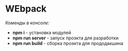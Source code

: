 # WEbpack
*Коменды в консоле:*
* **npm i** - установка модулей
* **npm run server** - запуск проэкта для разработки
* **npm run build** - сборка проэкта для прододакшина